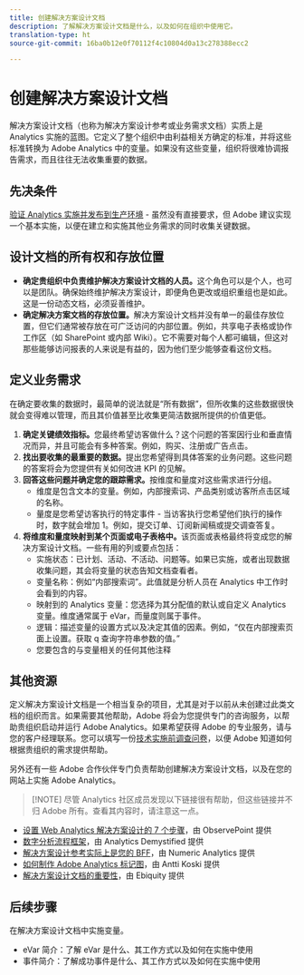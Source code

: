 ```yaml
---
title: 创建解决方案设计文档
description: 了解解决方案设计文档是什么，以及如何在组织中使用它。
translation-type: ht
source-git-commit: 16ba0b12e0f70112f4c10804d0a13c278388ecc2

---
```



# 创建解决方案设计文档

解决方案设计文档（也称为解决方案设计参考或业务需求文档）实质上是 Analytics 实施的蓝图。它定义了整个组织中由利益相关方确定的标准，并将这些标准转换为 Adobe Analytics 中的变量。如果没有这些变量，组织将很难协调报告需求，而且往往无法收集重要的数据。

## 先决条件

[验证 Analytics 实施并发布到生产环境](../implement-with-launch/validate-publish-prod.md) - 虽然没有直接要求，但 Adobe 建议实现一个基本实施，以便在建立和实施其他业务需求的同时收集关键数据。

## 设计文档的所有权和存放位置

* **确定贵组织中负责维护解决方案设计文档的人员。**&#x200B;这个角色可以是个人，也可以是团队。确保始终维护解决方案设计，即便角色更改或组织重组也是如此。这是一份动态文档，必须妥善维护。
* **确定解决方案文档的存放位置。**&#x200B;解决方案设计文档并没有单一的最佳存放位置，但它们通常被存放在可广泛访问的内部位置。例如，共享电子表格或协作工作区（如 SharePoint 或内部 Wiki）。它不需要对每个人都可编辑，但这对那些能够访问报表的人来说是有益的，因为他们至少能够查看这份文档。

## 定义业务需求

在确定要收集的数据时，最简单的说法就是“所有数据”，但所收集的这些数据很快就会变得难以管理，而且其价值甚至比收集更简洁数据所提供的价值更低。

1. **确定关键绩效指标。**&#x200B;您最终希望访客做什么？这个问题的答案因行业和垂直情况而异，并且可能会有多种答案。例如，购买、注册或广告点击。
1. **找出要收集的最重要的数据。**&#x200B;提出您希望得到具体答案的业务问题。这些问题的答案将会为您提供有关如何改进 KPI 的见解。
1. **回答这些问题并确定您的跟踪需求。**&#x200B;按维度和量度对这些需求进行分组。
   * 维度是包含文本的变量。例如，内部搜索词、产品类别或访客所点击区域的名称。
   * 量度是您希望访客执行的特定事件 - 当访客执行您希望他们执行的操作时，数字就会增加 1。例如，提交订单、订阅新闻稿或提交调查答复。
1. **将维度和量度映射到某个页面或电子表格中。**&#x200B;该页面或表格最终将变成您的解决方案设计文档。一些有用的列或要点包括：
   * 实施状态：已计划、活动、不活动、问题等。如果已实施，或者出现数据收集问题，其会将变量的状态告知文档查看者。
   * 变量名称：例如“内部搜索词”。此值就是分析人员在 Analytics 中工作时会看到的内容。
   * 映射到的 Analytics 变量：您选择为其分配值的默认或自定义 Analytics 变量。维度通常属于 eVar，而量度则属于事件。
   * 逻辑：描述变量的设置方式以及决定其值的因素。例如，“仅在内部搜索页面上设置。获取 q 查询字符串参数的值。”
   * 您要包含的与变量相关的任何其他注释

## 其他资源

定义解决方案设计文档是一个相当复杂的项目，尤其是对于以前从未创建过此类文档的组织而言。如果需要其他帮助，Adobe 将会为您提供专门的咨询服务，以帮助贵组织启动并运行 Adobe Analytics。如果希望获得 Adobe 的专业服务，请与您的客户经理联系。您可以填写一份[技术实施前调查问卷](assets/technical-pre-implementation-questionnaire.pdf)，以便 Adobe 知道如何根据贵组织的需求提供帮助。

另外还有一些 Adobe 合作伙伴专门负责帮助创建解决方案设计文档，以及在您的网站上实施 Adobe Analytics。

> [!NOTE] 尽管 Analytics 社区成员发现以下链接很有帮助，但这些链接并不归 Adobe 所有。查看其内容时，请注意这一点。

* [设置 Web Analytics 解决方案设计的 7 个步骤](https://resources.observepoint.com/blog/7-steps-solution-design-data-governance)，由 ObservePoint 提供
* [数字分析流程框架](https://analyticsdemystified.com/analytics-strategy/framework-digital-analytics-process/)，由 Analytics Demystified 提供
* [解决方案设计参考实际上是您的 BFF](http://numericanalytics.com/why-a-simple-piece-of-documentation-is-the-key-to-analytics-success-the-solution-design-reference-is-actually-your-bff/)，由 Numeric Analytics 提供
* [如何制作 Adobe Analytics 标记图](http://www.anttikoski.fi/how-to-make-adobe-analytics-tagging-map-aka-solution-design-requirements-for-sitecatalyst-implementation/)，由 Antti Koski 提供
* [解决方案设计文档的重要性](https://www.ebiquity.com/news-insights/analytics/the-importance-of-the-solution-design-document)，由 Ebiquity 提供

## 后续步骤

在解决方案设计文档中实施变量。

* eVar 简介：了解 eVar 是什么、其工作方式以及如何在实施中使用
* 事件简介：了解成功事件是什么、其工作方式以及如何在实施中使用
